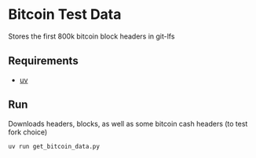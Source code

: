 # Bitcoin Test Data

Stores the first 800k bitcoin block headers in git-lfs

## Requirements
- [uv](https://docs.astral.sh/uv/getting-started/installation/)

## Run 
Downloads headers, blocks, as well as some bitcoin cash headers (to test fork choice)
```
uv run get_bitcoin_data.py
```